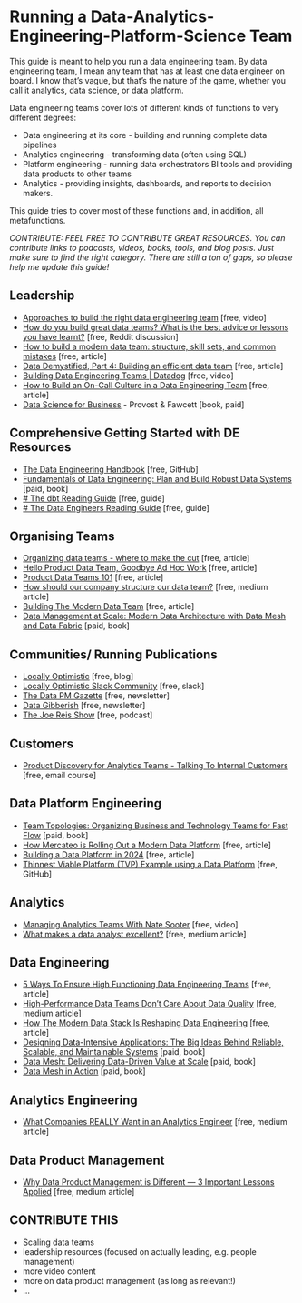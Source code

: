# Running a Data-Analytics-Engineering-Platform-Science Team
This guide is meant to help you run a data engineering team. By data engineering team, I mean any team that has at least one data engineer on board. I know that’s vague, but that’s the nature of the game, whether you call it analytics, data science, or data platform.

Data engineering teams cover lots of different kinds of functions to very different degrees:

- Data engineering at its core - building and running complete data pipelines
- Analytics engineering - transforming data (often using SQL)
- Platform engineering - running data orchestrators BI tools and providing data products to other teams
- Analytics - providing insights, dashboards, and reports to decision makers.

This guide tries to cover most of these functions and, in addition, all metafunctions.

*CONTRIBUTE: FEEL FREE TO CONTRIBUTE GREAT RESOURCES. You can contribute links to podcasts, videos, books, tools, and blog posts. Just make sure to find the right category. There are still a ton of gaps, so please help me update this guide!*

## Leadership

- [Approaches to build the right data engineering team](https://www.youtube.com/watch?v=eUhYFjCy7-w&ab_channel=AnalyticsIndiaMagazine) [free, video]
- [How do you build great data teams? What is the best advice or lessons you have learnt?](https://www.reddit.com/r/dataengineering/comments/17mzdka/how_do_you_build_great_data_teams_what_is_the/) [free, Reddit discussion]
- [How to build a modern data team: structure, skill sets, and common mistakes](https://www.thoughtspot.com/data-trends/how-to-build-a-modern-data-team-structure-skill-sets-and-common-mistakes) [free, article]
- [Data Demystified, Part 4: Building an efficient data team](https://www.airops.com/blog/building-an-efficient-data-team) [free, article]
- [Building Data Engineering Teams | Datadog](https://www.youtube.com/watch?v=AosWbBsUHG8&ab_channel=DataCouncil) [free, video]
- [How to Build an On-Call Culture in a Data Engineering Team](https://towardsdatascience.com/how-to-build-an-on-call-culture-in-a-data-engineering-team-7856fac0c99) [free, article]
- [Data Science for Business](https://www.amazon.com/-/en/Foster-Provost/dp/1449361323/) - Provost & Fawcett [book, paid]

## Comprehensive Getting Started with DE Resources

- [The Data Engineering Handbook](https://github.com/DataExpert-io/data-engineer-handbook) [free, GitHub]
- [Fundamentals of Data Engineering: Plan and Build Robust Data Systems](https://www.amazon.com/-/en/Joe-Reis/dp/1098108302) [paid, book]
- [# The dbt Reading Guide](https://www.notion.so/The-dbt-Reading-Guide-8df59be20e374858b65509648a869abf?pvs=21) [free, guide]
- [# The Data Engineers Reading Guide](https://www.notion.so/The-Data-Engineers-Reading-Guide-05f6a032b36146d082d86c03016c5b89?pvs=21) [free, guide]

## Organising Teams

- [Organizing data teams - where to make the cut](https://towardsdatascience.com/organizing-data-teams-where-to-make-the-cut-49969c5ec093) [free, article]
- [Hello Product Data Team, Goodbye Ad Hoc Work](https://locallyoptimistic.com/post/hello-product-data-team-goodbye-ad-hoc-work/) [free, article]
- [Product Data Teams 101](https://www.thdpth.com/p/product-data-teams-101) [free, article]
- [How should our company structure our data team?](https://medium.com/super/how-should-our-company-structure-our-data-team-e71f6846024d) [free, medium article]
- [Building The Modern Data Team](https://databased.pedramnavid.com/p/modern-data-team) [free, article]
- [Data Management at Scale: Modern Data Architecture with Data Mesh and Data Fabric](https://www.amazon.com/Data-Management-Scale-Modern-Architecture/dp/1098138864/ref=sr_1_1?crid=F05M0UVI6SMY&dib=eyJ2IjoiMSJ9.XJDf2LZM_vJ2nuyQAXnnwdl9I0mhkrCU72KCTuCHAA2crGgdPYcGI7faTeHyb7hNJD7IwAZzflBESyG9yaZ_eQ8GkN68gfpStV_8SO4MECSF67QfbqaGNBbcu4AOeILjKuwTQmivnRf92y7SkFNOd4OO8qgQW71aty6zleBNAohJWP9d-KPEHUAZBWZE3Gxu0Vz9wT5DtsrmMjeReusezvR72IhyhHhLnJ0iwaU2uKQ.aGwIhi6A46-GDkNmoh2rxZwX5yYicuoJQidjK7XIMW8&dib_tag=se&keywords=data+management+at+scale&qid=1715070311&s=books&sprefix=data+management+at+sca%2Cstripbooks-intl-ship%2C189&sr=1-1) [paid, book]

## Communities/ Running Publications

- [Locally Optimistic](https://locallyoptimistic.com/) [free, blog]
- [Locally Optimistic Slack Community](https://locallyoptimistic.com/community/) [free, slack]
- [The Data PM Gazette](https://thedataproductmanager.substack.com/) [free, newsletter]
- [Data Gibberish](https://datagibberish.com/) [free, newsletter]
- [The Joe Reis Show](https://open.spotify.com/show/3mcKitYGS4VMG2eHd2PfDN) [free, podcast]

## Customers

- [Product Discovery for Analytics Teams - Talking To Internal Customers](https://www.theanalyticspm.com/discovery-course) [free, email course]

## Data Platform Engineering

- [Team Topologies: Organizing Business and Technology Teams for Fast Flow](https://www.amazon.com/Team-Topologies-Organizing-Business-Technology-ebook/dp/B09JWT9S4D?&linkCode=sl1&tag=thdpth-20&linkId=696c68d67d70020e5e3b7fc7745ead4c&language=en_US&ref_=as_li_ss_tl) [paid, book]
- [How Mercateo is Rolling Out a Modern Data Platform](https://support.unite.eu/en_GB/blog/how-mercateo-is-rolling-out-a-modern-data-platform) [free, article]
- [Building a Data Platform in 2024](https://towardsdatascience.com/building-a-data-platform-in-2024-d63c736cccef) [free, article]
- [Thinnest Viable Platform (TVP) Example using a Data Platform](https://github.com/sbalnojan/TVP-example) [free, GitHub]

## Analytics

- [Managing Analytics Teams With Nate Sooter](https://www.youtube.com/watch?v=E1JoS6_uGrY&ab_channel=SeattleDataGuy) [free, video]
- [What makes a data analyst excellent?](https://towardsdatascience.com/what-makes-a-data-analyst-excellent-17ee4651c6db) [free, medium article]

## Data Engineering

- [5 Ways To Ensure High Functioning Data Engineering Teams](https://www.montecarlodata.com/blog-5-ways-to-ensure-high-functioning-data-engineering-teams/) [free, article]
- [High-Performance Data Teams Don’t Care About Data Quality](https://medium.com/geekculture/high-performance-data-teams-dont-care-about-data-quality-52baa4141fe8) [free, medium article]
- [How The Modern Data Stack Is Reshaping Data Engineering](https://preset.io/blog/reshaping-data-engineering/) [free, article]
- [Designing Data-Intensive Applications: The Big Ideas Behind Reliable, Scalable, and Maintainable Systems](https://www.amazon.com/Designing-Data-Intensive-Applications-Reliable-Maintainable/dp/1449373321) [paid, book]
- [Data Mesh: Delivering Data-Driven Value at Scale](https://www.amazon.com/Data-Mesh-Delivering-Data-Driven-Value/dp/1492092398/) [paid, book]
- [Data Mesh in Action](https://www.amazon.com/Data-Mesh-Action-Jacek-Majchrzak/dp/1633439976/) [paid, book]

## Analytics Engineering

- [What Companies REALLY Want in an Analytics Engineer](https://medium.com/geekculture/what-companies-really-want-in-an-analytics-engineer-1ac03ff4494a) [free, medium article]


## Data Product Management

- [Why Data Product Management is Different — 3 Important Lessons Applied](https://medium.com/geekculture/why-data-product-management-is-different-3-important-lessons-applied-4e88342b0f3f) [free, medium article]

## CONTRIBUTE THIS
- Scaling data teams
- leadership resources (focused on actually leading, e.g. people management)
- more video content
- more on data product management (as long as relevant!)
- ...
